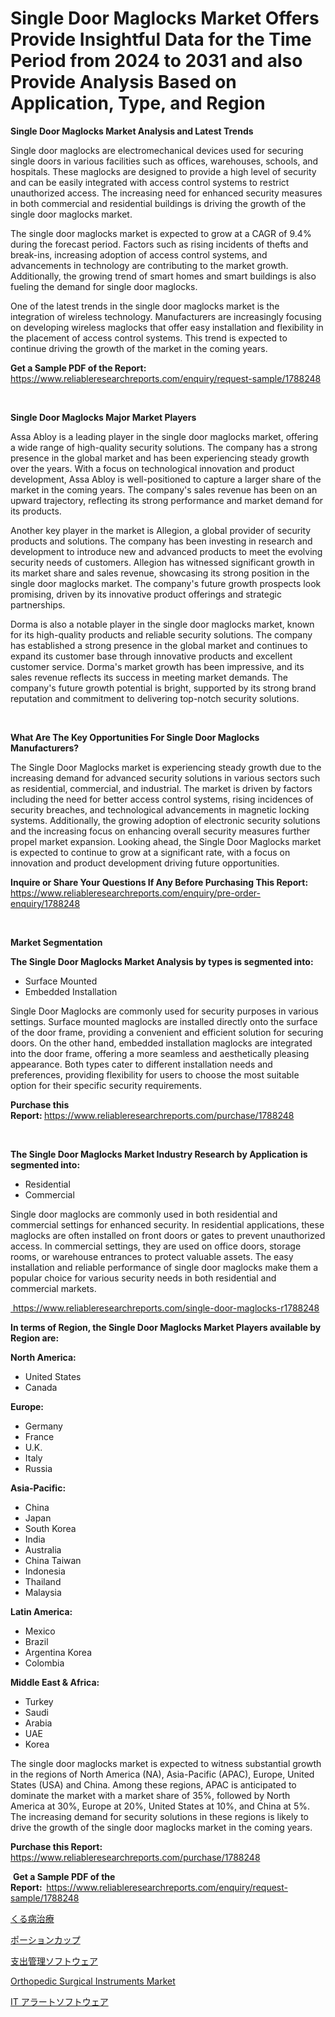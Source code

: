 <p><h1>Single Door Maglocks Market Offers Provide Insightful Data for the Time Period from 2024 to 2031 and also Provide Analysis Based on Application, Type, and Region</h1></p><p><strong>Single Door Maglocks Market Analysis and Latest Trends</strong></p>
<p><p>Single door maglocks are electromechanical devices used for securing single doors in various facilities such as offices, warehouses, schools, and hospitals. These maglocks are designed to provide a high level of security and can be easily integrated with access control systems to restrict unauthorized access. The increasing need for enhanced security measures in both commercial and residential buildings is driving the growth of the single door maglocks market.</p><p>The single door maglocks market is expected to grow at a CAGR of 9.4% during the forecast period. Factors such as rising incidents of thefts and break-ins, increasing adoption of access control systems, and advancements in technology are contributing to the market growth. Additionally, the growing trend of smart homes and smart buildings is also fueling the demand for single door maglocks.</p><p>One of the latest trends in the single door maglocks market is the integration of wireless technology. Manufacturers are increasingly focusing on developing wireless maglocks that offer easy installation and flexibility in the placement of access control systems. This trend is expected to continue driving the growth of the market in the coming years.</p></p>
<p><strong>Get a Sample PDF of the Report:&nbsp;</strong> <a href="https://www.reliableresearchreports.com/enquiry/request-sample/1788248">https://www.reliableresearchreports.com/enquiry/request-sample/1788248</a></p>
<p>&nbsp;</p>
<p><strong>Single Door Maglocks Major Market Players</strong></p>
<p><p>Assa Abloy is a leading player in the single door maglocks market, offering a wide range of high-quality security solutions. The company has a strong presence in the global market and has been experiencing steady growth over the years. With a focus on technological innovation and product development, Assa Abloy is well-positioned to capture a larger share of the market in the coming years. The company's sales revenue has been on an upward trajectory, reflecting its strong performance and market demand for its products.</p><p>Another key player in the market is Allegion, a global provider of security products and solutions. The company has been investing in research and development to introduce new and advanced products to meet the evolving security needs of customers. Allegion has witnessed significant growth in its market share and sales revenue, showcasing its strong position in the single door maglocks market. The company's future growth prospects look promising, driven by its innovative product offerings and strategic partnerships.</p><p>Dorma is also a notable player in the single door maglocks market, known for its high-quality products and reliable security solutions. The company has established a strong presence in the global market and continues to expand its customer base through innovative products and excellent customer service. Dorma's market growth has been impressive, and its sales revenue reflects its success in meeting market demands. The company's future growth potential is bright, supported by its strong brand reputation and commitment to delivering top-notch security solutions.</p></p>
<p>&nbsp;</p>
<p><strong>What Are The Key Opportunities For Single Door Maglocks Manufacturers?</strong></p>
<p><p>The Single Door Maglocks market is experiencing steady growth due to the increasing demand for advanced security solutions in various sectors such as residential, commercial, and industrial. The market is driven by factors including the need for better access control systems, rising incidences of security breaches, and technological advancements in magnetic locking systems. Additionally, the growing adoption of electronic security solutions and the increasing focus on enhancing overall security measures further propel market expansion. Looking ahead, the Single Door Maglocks market is expected to continue to grow at a significant rate, with a focus on innovation and product development driving future opportunities.</p></p>
<p><strong>Inquire or Share Your Questions If Any Before Purchasing This Report:</strong> <a href="https://www.reliableresearchreports.com/enquiry/pre-order-enquiry/1788248">https://www.reliableresearchreports.com/enquiry/pre-order-enquiry/1788248</a></p>
<p>&nbsp;</p>
<p><strong>Market Segmentation</strong></p>
<p><strong>The Single Door Maglocks Market Analysis by types is segmented into:</strong></p>
<p><ul><li>Surface Mounted</li><li>Embedded Installation</li></ul></p>
<p><p>Single Door Maglocks are commonly used for security purposes in various settings. Surface mounted maglocks are installed directly onto the surface of the door frame, providing a convenient and efficient solution for securing doors. On the other hand, embedded installation maglocks are integrated into the door frame, offering a more seamless and aesthetically pleasing appearance. Both types cater to different installation needs and preferences, providing flexibility for users to choose the most suitable option for their specific security requirements.</p></p>
<p><strong>Purchase this Report:&nbsp;</strong><a href="https://www.reliableresearchreports.com/purchase/1788248">https://www.reliableresearchreports.com/purchase/1788248</a></p>
<p>&nbsp;</p>
<p><strong>The Single Door Maglocks Market Industry Research by Application is segmented into:</strong></p>
<p><ul><li>Residential</li><li>Commercial</li></ul></p>
<p><p>Single door maglocks are commonly used in both residential and commercial settings for enhanced security. In residential applications, these maglocks are often installed on front doors or gates to prevent unauthorized access. In commercial settings, they are used on office doors, storage rooms, or warehouse entrances to protect valuable assets. The easy installation and reliable performance of single door maglocks make them a popular choice for various security needs in both residential and commercial markets.</p></p>
<p><a href="https://www.reliableresearchreports.com/single-door-maglocks-r1788248">&nbsp;https://www.reliableresearchreports.com/single-door-maglocks-r1788248</a></p>
<p><strong>In terms of Region, the Single Door Maglocks Market Players available by Region are:</strong></p>
<p>
    <p> <strong> North America: </strong>
        <ul>
            <li>United States</li>
            <li>Canada</li>
        </ul>
        </p> 
    <p> <strong> Europe: </strong>
        <ul>
            <li>Germany</li>
            <li>France</li>
            <li>U.K.</li>
            <li>Italy</li>
            <li>Russia</li>
        </ul>
        </p> 
    <p> <strong> Asia-Pacific: </strong>
        <ul>
            <li>China</li>
            <li>Japan</li>
            <li>South Korea</li>
            <li>India</li>
            <li>Australia</li>
            <li>China Taiwan</li>
            <li>Indonesia</li>
            <li>Thailand</li>
            <li>Malaysia</li>
        </ul>
        </p> 
    <p> <strong> Latin America: </strong>
        <ul>
            <li>Mexico</li>
            <li>Brazil</li>
            <li>Argentina Korea</li>
            <li>Colombia</li>
        </ul>
        </p> 
    <p> <strong> Middle East & Africa: </strong>
        <ul>
            <li>Turkey</li>
            <li>Saudi</li>
            <li>Arabia</li>
            <li>UAE</li>
            <li>Korea</li>
        </ul>
    </p>
    </p>
<p><p>The single door maglocks market is expected to witness substantial growth in the regions of North America (NA), Asia-Pacific (APAC), Europe, United States (USA) and China. Among these regions, APAC is anticipated to dominate the market with a market share of 35%, followed by North America at 30%, Europe at 20%, United States at 10%, and China at 5%. The increasing demand for security solutions in these regions is likely to drive the growth of the single door maglocks market in the coming years.</p></p>
<p><strong>Purchase this Report: </strong><a href="https://www.reliableresearchreports.com/purchase/1788248">https://www.reliableresearchreports.com/purchase/1788248</a></p>
<p>&nbsp;<strong>Get a Sample PDF of the Report:&nbsp;&nbsp;</strong><a href="https://www.reliableresearchreports.com/enquiry/request-sample/1788248">https://www.reliableresearchreports.com/enquiry/request-sample/1788248</a></p>
<p><strong></strong></p>
<p><p><a href="https://github.com/adcxff01450218/Market-Research-Report-List-1/blob/main/853557240619.md">くる病治療</a></p><p><a href="https://github.com/xnljig2898992/Market-Research-Report-List-1/blob/main/866346740618.md">ポーションカップ</a></p><p><a href="https://medium.com/@abdulkoss2015/%E6%94%AF%E5%87%BA%E7%AE%A1%E7%90%86%E3%82%BD%E3%83%95%E3%83%88%E3%82%A6%E3%82%A7%E3%82%A2%E5%B8%82%E5%A0%B4%E8%A6%8F%E6%A8%A1%E3%81%AF-%E4%B8%96%E7%95%8C%E3%81%AE%E6%A5%AD%E7%95%8C%E3%81%A7%E6%9C%80%E9%81%A9%E3%81%AA%E3%83%9E%E3%83%BC%E3%82%B1%E3%83%86%E3%82%A3%E3%83%B3%E3%82%B0%E3%83%81%E3%83%A3%E3%83%8D%E3%83%AB%E3%82%92%E6%98%8E%E3%82%89%E3%81%8B%E3%81%AB%E3%81%97%E3%81%BE%E3%81%99-8cce38858192">支出管理ソフトウェア</a></p><p><a href="https://medium.com/@jacquelinephillips543/orthopedic-surgical-instruments-market-furnishes-information-on-market-share-market-trends-and-5e0bb4e519aa">Orthopedic Surgical Instruments Market</a></p><p><a href="https://medium.com/@brittanyvon2023/it%E3%82%A2%E3%83%A9%E3%83%BC%E3%83%88%E3%82%BD%E3%83%95%E3%83%88%E3%82%A6%E3%82%A7%E3%82%A2%E5%B8%82%E5%A0%B4-2031%E5%B9%B4%E3%81%BE%E3%81%A7%E3%81%AE%E3%83%88%E3%83%AC%E3%83%B3%E3%83%89-%E4%BA%88%E6%B8%AC-%E7%AB%B6%E4%BA%89%E5%88%86%E6%9E%90-df059cbfd33b">IT アラートソフトウェア</a></p></p>